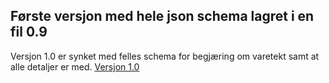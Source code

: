 ## Første versjon med hele json schema lagret i en fil 0.9
Versjon 1.0 er synket med felles schema for begjæring om varetekt samt at alle detaljer er med.
[Versjon 1.0](../1.0/readme.md)